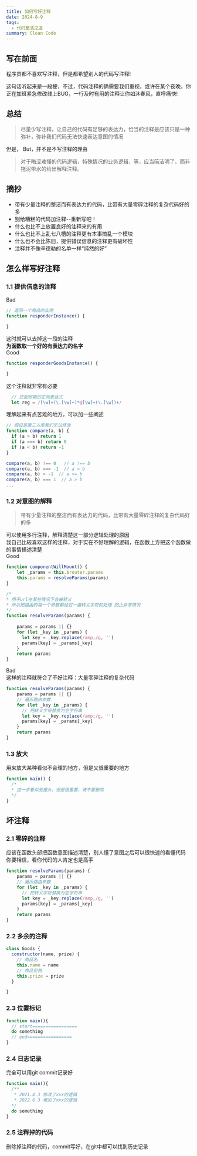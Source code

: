 ```yaml
---
title: 如何写好注释
date: 2024-8-9
tags:
  - 代码整洁之道
summary: Clean Code
---
```


## 写在前面
程序员都不喜欢写注释，但是都希望别人的代码写注释!

这句话听起来是一段梗，不过，代码注释的确需要我们重视，或许在某个夜晚，你正在加班紧急修改线上BUG，一行及时有用的注释让你如沐春风，直呼痛快!  

## 总结
> 尽量少写注释，让自己的代码有足够的表达力，恰当的注释是应该只是一种弥补，弥补我们代码无法快速表达意图的情况

但是， But，并不是不写注释的理由

> 对于晦涩难懂的代码逻辑，特殊情况的业务逻辑，等，应当简洁明了，而非拖泥带水的给出解释注释。


## 摘抄
- 带有少量注释的整洁而有表达力的代码，比带有大量零碎注释的复杂代码好的多  
- 别给糟糕的代码加注释--重新写吧！  
- 什么也比不上放置良好的注释来的有用  
- 什么也比不上乱七八槽的注释更有本事搞乱一个模块  
- 什么也不会比陈旧，提供错误信息的注释更有破坏性  
- 注释并不像辛德勒的名单一样“纯然的好”  

## 怎么样写好注释

### 1.1 提供信息的注释

Bad
```js
// 返回一个商品的实例
function responderInstance() {

}
```
这时就可以去掉这一段的注释  
**为函数取一个好的有表达力的名字**  
Good
```js
function responderGoodsInstance() {

}
```
这个注释就非常有必要
```js
  // 匹配邮箱的正则表达式
  let reg = /[\w]+(\.[\w]+)*@[\w]+(\.[\w])+/
```

理解起来有点苦难的地方，可以加一些阐述
```js
// 假设是第三方库我们无法修改
function compare(a, b) {
  if (a > b) return 1
  if (a === b) return 0
  if (a < b) return -1
}

compare(a, b) !== 0   // a !== b
compare(a, b) === -1  // a < b 
compare(a, b) > -1  // a >= b 
compare(a, b) === 1  // a > b 
...
```

### 1.2 对意图的解释
> 带有少量注释的整洁而有表达力的代码，比带有大量零碎注释的复杂代码好的多   

可以使用多行注释，解释清楚这一部分逻辑处理的原因  
我自己比较喜欢这样的注释，对于实在不好理解的逻辑，在函数上方把这个函数做的事情描述清楚  
Good
```js
function componentWillMount() {
    let _params = this.$router.params
    this.params = resolveParams(params)
}

/*
* 用于url在某些情况下会被转义
* 所以把路由的每一个参数都经过一遍转义字符的处理 防止异常情况
*/
function resolveParams(params) {
  
    params = params || {}
    for (let _key in _params) {
      let key = _key.replace(/amp;/g, '')
      params[key] = _params[_key]
    }
    return params
}
```
Bad  
这样的注释就符合了不好注释：大量零碎注释的复杂代码  
```js
function resolveParams(params) {
    params = params || {}
    // 遍历路由参数
    for (let _key in _params) {
      // 把转义字符替换为空字符串
      let key = _key.replace(/amp;/g, '')
      params[key] = _params[_key]
    }
    return params
}
```

### 1.3 放大
用来放大某种看似不合理的地方，但是又很重要的地方
```js
function main() {
  /*
  * 这一步看似无厘头，但是很重要，请不要删除  
  */
}
```

## 坏注释
### 2.1 零碎的注释
应该在函数头部把函数意图描述清楚，别人懂了意图之后可以很快速的看懂代码  
你要相信，看你代码的人肯定也是高手
```js
function resolveParams(params) {
    params = params || {}
    // 遍历路由参数
    for (let _key in _params) {
      // 把转义字符替换为空字符串
      let key = _key.replace(/amp;/g, '')
      params[key] = _params[_key]
    }
    return params
}
```
### 2.2 多余的注释
```js
class Goods {
  constructor(name, prize) {
    // 商品名
    this.name = name
    // 商品价格
    this.prize = prize
  }

}
```
### 2.3 位置标记
```js
function main(){
  // start=================
  do something
  // end=================
}
```
### 2.4 日志记录
完全可以用git commit记录好
```js
function main(){
  /**
   * 2021.4.3 修改了xxx的逻辑
   * 2022.6.3 增加了xxx的逻辑
  */
  do something
}
```
### 2.5 注释掉的代码
删除掉注释的代码，commit写好，在git中都可以找到历史记录


